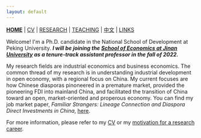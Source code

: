 ```yaml
---
layout: default
---
```



[**HOME**](./) | [CV](./assets/CV_FanghaoChen_220509.pdf) | [RESEARCH](./research.md) | [TEACHING](./teaching.md) | [中文](./chinesepage.md) | [LINKS](./links.md)

Welcome! I'm a Ph.D. candidate in the National School of Development at Peking University. _**I will be joining the [School of Economics at Jinan University](https://ec.jnu.edu.cn/) as a tenure-track assistant professor in the fall of 2022.**_ 

My research fields are industrial economics and business economics. The common thread of my research is in understanding industrial development in open economy, with a regional focus on China. My current focuses are how Chinese diasporas pinoneered in a premature market, provided the pioneering FDI into mainland China, and facilitated the transition of China toward an open, market-oriented and properous economy. You can find my job market paper, _Familiar Strangers: Lineage Connection and Diaspora Direct Investments in China_, [here](./assets/familiar_stranger_draft_220303.pdf). 

For more information, please refer to my [CV](./assets/CV_FanghaoChen_220509.pdf) or my [motivation for a research career](https://mp.weixin.qq.com/s?__biz=Mzg4MzE0ODY0Mw==&mid=2247491382&idx=1&sn=992dc4dda38bfd95d5c2b47848fc5a81&chksm=cf4a8d3af83d042c96f68c98b9406eab25df4ce418b6778fccdee755fc9e499decfb44498855&mpshare=1&scene=24&srcid=12203KNxFd0xsEh7nM7ZzhKn&sharer_sharetime=1639991731014&sharer_shareid=009d752390d3ca9d149b0d31038375f0#rd).

